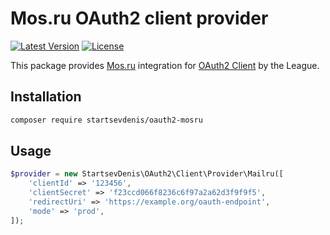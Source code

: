 # Mos.ru OAuth2 client provider

[//]: # ([![Build Status]&#40;https://img.shields.io/travis/rakeev/oauth2-mailru.svg&#41;]&#40;https://travis-ci.org/rakeev/oauth2-mailru&#41;)
[![Latest Version](https://img.shields.io/packagist/v/aego/oauth2-mailru.svg)](https://packagist.org/packages/aego/oauth2-mailru)
[![License](https://img.shields.io/packagist/l/aego/oauth2-mailru.svg)](https://packagist.org/packages/aego/oauth2-mailru)

This package provides [Mos.ru](https://login.mos.ru) integration for [OAuth2 Client](https://github.com/thephpleague/oauth2-client) by the League.

## Installation

```sh
composer require startsevdenis/oauth2-mosru
```

## Usage

```php
$provider = new StartsevDenis\OAuth2\Client\Provider\Mailru([
    'clientId' => '123456',
    'clientSecret' => 'f23ccd066f8236c6f97a2a62d3f9f9f5',
    'redirectUri' => 'https://example.org/oauth-endpoint',
    'mode' => 'prod',
]);
```